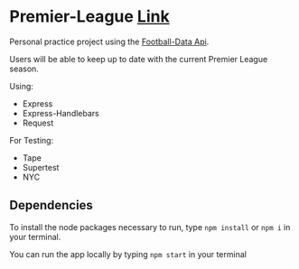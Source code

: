 # Premier-League [Link](https://phootball.herokuapp.com/) 
Personal practice project using the [Football-Data Api](https://www.football-data.org/).

Users will be able to keep up to date with the current Premier League season.

Using:
- Express
- Express-Handlebars
- Request

For Testing:
- Tape
- Supertest
- NYC

## Dependencies

To install the node packages necessary to run, type `npm install` or `npm i` in your terminal.

You can run the app locally by typing `npm start` in your terminal
